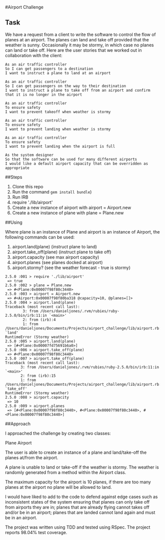 #Airport Challenge

Task
-----

We have a request from a client to write the software to control the flow of planes at an airport. The planes can land and take off provided that the weather is sunny. Occasionally it may be stormy, in which case no planes can land or take off.  Here are the user stories that we worked out in collaboration with the client:

```
As an air traffic controller
So I can get passengers to a destination
I want to instruct a plane to land at an airport

As an air traffic controller
So I can get passengers on the way to their destination
I want to instruct a plane to take off from an airport and confirm that it is no longer in the airport

As an air traffic controller
To ensure safety
I want to prevent takeoff when weather is stormy

As an air traffic controller
To ensure safety
I want to prevent landing when weather is stormy

As an air traffic controller
To ensure safety
I want to prevent landing when the airport is full

As the system designer
So that the software can be used for many different airports
I would like a default airport capacity that can be overridden as appropriate
```

##Steps

1. Clone this repo
2. Run the command `gem install bundle`)
3. Run IRB
4. require './lib/airport'
5. Create a new instance of airport with airport = Airport.new
6. Create a new instance of plane with plane = Plane.new

##Using

Where plane is an instance of Plane and airport is an instance of Airport, the following commands can be used:

1. airport.land(plane) (instruct plane to land)
2. airport.take_off(plane) (instruct plane to take off)
3. airport.capacity (see max airport capacity)
4. airport.planes (see planes docked at airport)
5. airport.stormy? (see the weather forecast - true is stormy)

```
2.5.0 :001 > require './lib/airport'
 => true
2.5.0 :002 > plane = Plane.new
 => #<Plane:0x00007f98f80c3440>
2.5.0 :003 > airport = Airport.new
 => #<Airport:0x00007f98f80ba318 @capacity=10, @planes=[]>
2.5.0 :004 > airport.land(plane)
Traceback (most recent call last):
        3: from /Users/danieljones/.rvm/rubies/ruby-2.5.0/bin/irb:11:in `<main>'
        2: from (irb):4
        1: from /Users/danieljones/Documents/Projects/airport_challenge/lib/airport.rb:13:in `land'
RuntimeError (Stormy weather)
2.5.0 :005 > airport.land(plane)
 => [#<Plane:0x00007fd75691b6a0>]
2.5.0 :006 > airport.take_off(plane)
 => #<Plane:0x00007f98f80c3440>
2.5.0 :007 > airport.take_off(plane)
Traceback (most recent call last):
       3: from /Users/danieljones/.rvm/rubies/ruby-2.5.0/bin/irb:11:in `<main>'
       2: from (irb):15
       1: from /Users/danieljones/Documents/Projects/airport_challenge/lib/airport.rb:22:in `take_off'
RuntimeError (Stormy weather)
2.5.0 :008 > airport.capacity
 => 10
2.5.0 :009 > airport.planes
 => [#<Plane:0x00007f98f80c3440>, #<Plane:0x00007f98f80c3440>, #<Plane:0x00007f98f80c3440>]
```

##Approach

I approached the challenge by creating two classes:

Plane
Airport

The user is able to create an instance of a plane and land/take-off the planes at/from the airport.

A plane is unable to land or take-off if the weather is stormy. The weather is randomly generated from a method within the Airport class.

The maximum capacity for the airport is 10 planes, if there are too many planes at the airport no plane will be allowed to land.

I would have liked to add to the code to defend against edge cases such as inconsistent states of the system ensuring that planes can only take off from airports they are in; planes that are already flying cannot takes off and/or be in an airport; planes that are landed cannot land again and must be in an airport.

The project was written using TDD and tested using RSpec. The project reports 98.04% test coverage.

